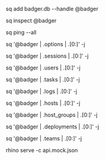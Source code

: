 sq add badger.db --handle @badger

sq inspect @badger

sq ping --all

sq '@badger | .options | .[0:]' -j

sq '@badger | .sessions | .[0:]' -j

sq '@badger | .users | .[0:]' -j

sq '@badger | .tasks | .[0:]' -j

sq '@badger | .logs | .[0:]' -j

sq '@badger | .hosts | .[0:]' -j

sq '@badger | .host_groups | .[0:]' -j

sq '@badger | .deployments | .[0:]' -j

sq '@badger | .teams | .[0:]' -j

rhino serve -c api.mock.json

